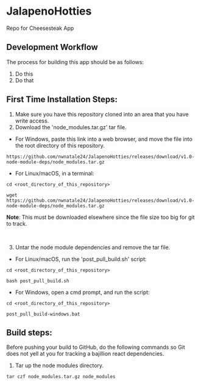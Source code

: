 # JalapenoHotties
Repo for Cheesesteak App

## Development Workflow
The process for building this app should be as follows:
1. Do this
2. Do that

## First Time Installation Steps:

1. Make sure you have this repository cloned into an area that you have write access.
2. Download the 'node_modules.tar.gz' tar file. <br />
- For Windows, paste this link into a web browser, and move the file into the root directory of this repository.
```
https://github.com/nwnatale24/JalapenoHotties/releases/download/v1.0-node-module-deps/node_modules.tar.gz
```
- For Linux/macOS, in a terminal:
```
cd <root_directory_of_this_repository>
```
```
wget https://github.com/nwnatale24/JalapenoHotties/releases/download/v1.0-node-module-deps/node_modules.tar.gz
```
 **Note**: This must be downloaded elsewhere since the file size too big for git to track.

<br />

3. Untar the node module dependencies and remove the tar file.
- For Linux/macOS, run the 'post_pull_build.sh' script:
```
cd <root_directory_of_this_repository>
```
```
bash post_pull_build.sh
```
- For Windows, open a cmd prompt, and run the script:
```
cd <root_directory_of_this_repository>
```
```
post_pull_build-windows.bat
```


## Build steps:
Before pushing your build to GitHub, do the following commands so Git does not yell at you for tracking a bajillion react dependencies. 

1. Tar up the node modules directory.
```
tar czf node_modules.tar.gz node_modules
```

